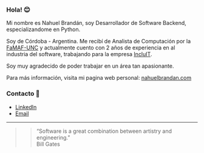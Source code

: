 ### Hola! :blush:

Mi nombre es Nahuel Brandán, soy Desarrollador de Software Backend, especializandome en Python.

Soy de Córdoba - Argentina. Me recibí de Analista de Computación por la [FaMAF-UNC](https://www.famaf.unc.edu.ar/) y actualmente cuento con 2 años de experiencia en al industria del software, trabajando para la empresa [IncluIT](https://incluit.com/).

Soy muy agradecido de poder trabajar en un área tan apasionante.

Para más información, visita mi pagina web personal: [nahuelbrandan.com](https://www.nahuelbrandan.com/)

### Contacto 📲

* [LinkedIn](https://www.linkedin.com/in/nahuelbrandan)
* <a href="mailto:nahuelbrandan123@gmail.com?Subject=Presentacion,%20interesado%20desde%20tu%20Github">Email</a>

---

>> “Software is a great combination between artistry and engineering.” <br>Bill Gates
